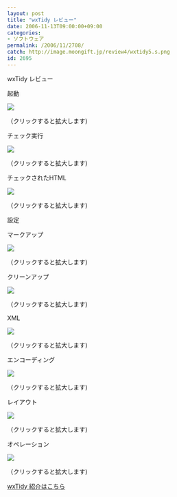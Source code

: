 ```yaml
---
layout: post
title: "wxTidy レビュー"
date: 2006-11-13T09:00:00+09:00
categories:
- ソフトウェア
permalink: /2006/11/2708/
catch: http://image.moongift.jp/review4/wxtidy5.s.png
id: 2695
---
```

wxTidy レビュー  
<!--more-->

起動

  

[![](http://image.moongift.jp/review4/wxtidy1.s.png)](http://image.moongift.jp/review4/wxtidy1.png)  
  
（クリックすると拡大します)

  

チェック実行

  

[![](http://image.moongift.jp/review4/wxtidy2.s.png)](http://image.moongift.jp/review4/wxtidy2.png)  
  
（クリックすると拡大します)

  

チェックされたHTML

  

[![](http://image.moongift.jp/review4/wxtidy3.s.png)](http://image.moongift.jp/review4/wxtidy3.png)  
  
（クリックすると拡大します)

  

設定

  

マークアップ

  

[![](http://image.moongift.jp/review4/wxtidy4.s.png)](http://image.moongift.jp/review4/wxtidy4.png)  
  
（クリックすると拡大します)

  

クリーンアップ

  

[![](http://image.moongift.jp/review4/wxtidy5.s.png)](http://image.moongift.jp/review4/wxtidy5.png)  
  
（クリックすると拡大します)

  

XML

  

[![](http://image.moongift.jp/review4/wxtidy6.s.png)](http://image.moongift.jp/review4/wxtidy6.png)  
  
（クリックすると拡大します)

  

エンコーディング

  

[![](http://image.moongift.jp/review4/wxtidy7.s.png)](http://image.moongift.jp/review4/wxtidy7.png)  
  
（クリックすると拡大します)

  

レイアウト

  

[![](http://image.moongift.jp/review4/wxtidy8.s.png)](http://image.moongift.jp/review4/wxtidy8.png)  
  
（クリックすると拡大します)

  

オペレーション

  

[![](http://image.moongift.jp/review4/wxtidy9.s.png)](http://image.moongift.jp/review4/wxtidy9.png)  
  
（クリックすると拡大します)

  

[wxTidy 紹介はこちら](http://oss.moongift.jp/intro/i-2707.html)

